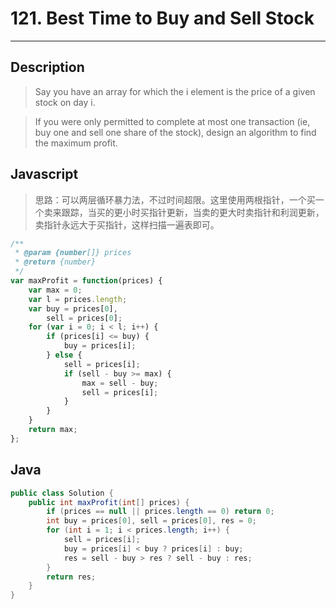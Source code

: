 # 121. Best Time to Buy and Sell Stock

---

## Description

> Say you have an array for which the i element is the price of a given stock on day i.

> If you were only permitted to complete at most one transaction (ie, buy one and sell one share of the stock), design an algorithm to find the maximum profit.

## Javascript

> 思路：可以两层循环暴力法，不过时间超限。这里使用两根指针，一个买一个卖来跟踪，当买的更小时买指针更新，当卖的更大时卖指针和利润更新，卖指针永远大于买指针，这样扫描一遍表即可。

```javascript
/**
 * @param {number[]} prices
 * @return {number}
 */
var maxProfit = function(prices) {
    var max = 0;
    var l = prices.length;
    var buy = prices[0],
        sell = prices[0];
    for (var i = 0; i < l; i++) {
        if (prices[i] <= buy) {
            buy = prices[i];
        } else {
            sell = prices[i];
            if (sell - buy >= max) {
                max = sell - buy;
                sell = prices[i];
            }
        }
    }
    return max;
};
```

## Java

```java
public class Solution {
    public int maxProfit(int[] prices) {
        if (prices == null || prices.length == 0) return 0;
        int buy = prices[0], sell = prices[0], res = 0;
        for (int i = 1; i < prices.length; i++) {
            sell = prices[i];
            buy = prices[i] < buy ? prices[i] : buy;
            res = sell - buy > res ? sell - buy : res;
        }
        return res;
    }
}
```